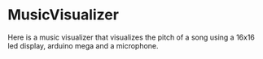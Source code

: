 # MusicVisualizer
Here is a music visualizer that visualizes the pitch of a song using a 16x16 led display, arduino mega and a microphone.
